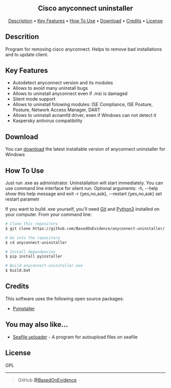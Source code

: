 
<h2 align="center">Cisco anyconnect uninstaller</h2>

<p align="center">
  <a href="#descrition">Description</a> •
  <a href="#key-features">Key Features</a> •
  <a href="#how-to-use">How To Use</a> •
  <a href="#download">Download</a> •
  <a href="#credits">Credits</a> •
  <a href="#license">License</a>
</p>


## Descrition

Program for removing cisco anyconnect. Helps to remove bad installations and to update client.

## Key Features

* Autodetect anyconnect version and its modules
* Allows to avoid many uninstall bugs
* Allows to uninstall anyconnect even if .msi is damaged
* Silent mode support
* Allows to uninstall folowing modules: ISE Compliance, ISE Posture, Posture, Network Access Manager, DART
* Allows to uninstall acnamfd driver, even if Windows can not detect it
* Kaspersky antivirus compatibility

## Download

You can [download](https://github.com/BasedOnEvidence/anyconnect-uninstaller/releases) the latest installable version of anyconnect uninstaller for Windows

## How To Use

Just run .exe as administrator. Uninstallation will start immediately.
You can use command line interface for silent run.
Optional arguments:
  -h, --help            show this help message and exit
  -r {yes,no,ask}, --restart {yes,no,ask}
                        set restart parametr

If you want to build .exe yourself, you'll need [Git](https://git-scm.com) and [Python3](https://www.python.org/downloads/) installed on your computer. From your command line:

```bash
# Clone this repository
$ git clone https://github.com/BasedOnEvidence/anyconnect-uninstaller/

# Go into the repository
$ cd anyconnect-uninstaller

# Install dependencies
$ pip install pyinstaller

# Build anyconnect-uninstaller.exe
$ build.bat
```

## Credits

This software uses the following open source packages:

- [Pyinstaller](https://www.pyinstaller.org/)


## You may also like...

- [Seafile uploader](https://github.com/BasedOnEvidence/seafile-uploader) - A program for autoupload files on seafile

## License

GPL

---

> GitHub [@BasedOnEvidence](https://github.com/BasedOnEvidence/) &nbsp;&middot;&nbsp;


